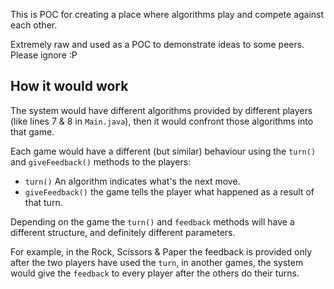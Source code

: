 This is POC for creating a place where algorithms play and compete against each other. 

Extremely raw and used as a POC to demonstrate ideas to some peers. Please ignore :P

## How it would work 
The system would have different algorithms provided by different players (like lines 7 & 8 in `Main.java`), then it would confront those algorithms into that game. 

Each game would have a different (but similar) behaviour using the `turn()` and `giveFeedback()` methods to the players: 

* `turn()` An algorithm indicates what's the next move. 
* `giveFeedback()` the game tells the player what happened as a result of that turn. 

Depending on the game the `turn()` and `feedback` methods will have a different structure, and definitely different parameters. 

For example, in the Rock, Scissors & Paper the feedback is provided only after the two players have used the `turn`, in another games, the system would give the `feedback` to every player after the others
do their turns. 


